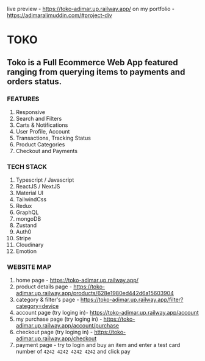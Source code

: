 live preview - https://toko-adimar.up.railway.app/
on my portfolio - https://adimaralimuddin.com/#project-div

# TOKO
## Toko is a Full Ecommerce Web App featured ranging from querying items to payments and orders status.

### FEATURES
1. Responsive
2. Search and Filters
3. Carts & Notifications
4. User Profile, Account
5. Transactions, Tracking Status
6. Product Categories
7. Checkout and Payments


### TECH STACK
1. Typescript / Javascript
2. ReactJS / NextJS
3. Material UI
4. TailwindCss
5. Redux
6. GraphQL
7. mongoDB
8. Zustand
9. Auth0
10. Stripe
11. Cloudinary
12. Emotion

### WEBSITE MAP
1. home page - https://toko-adimar.up.railway.app/
2. product details page - https://toko-adimar.up.railway.app/products/628e1980ed442d6a15603904
3. category & filter's page - https://toko-adimar.up.railway.app/filter?category=device
4. account page (try loging in)- https://toko-adimar.up.railway.app/account
5. my purchase page (try loging in) - https://toko-adimar.up.railway.app/account/purchase
6. checkout page (try loging in) - https://toko-adimar.up.railway.app/checkout
7. payment page - try to login and buy an item and enter a test card number of `4242 4242 4242 4242` and click pay


